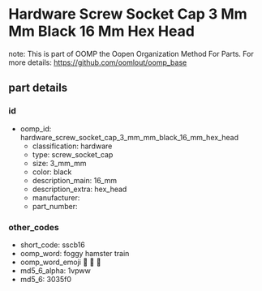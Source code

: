 # Hardware Screw Socket Cap 3 Mm Mm Black 16 Mm Hex Head  

note: This is part of OOMP the Oopen Organization Method For Parts. For more details: https://github.com/oomlout/oomp_base

##  part details





### id
* oomp_id: hardware_screw_socket_cap_3_mm_mm_black_16_mm_hex_head
  * classification: hardware
  * type: screw_socket_cap
  * size: 3_mm_mm
  * color: black
  * description_main: 16_mm
  * description_extra: hex_head
  * manufacturer: 
  * part_number: 

### other_codes
* short_code: sscb16
* oomp_word: foggy hamster train
* oomp_word_emoji :foggy: :hamster: :train:
* md5_6_alpha: 1vpww
* md5_6: 3035f0
